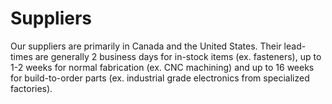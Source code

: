 # Suppliers

Our suppliers are primarily in Canada and the United States. Their lead-times are generally 2 business days for in-stock items (ex. fasteners), up to 1-2 weeks for normal fabrication (ex. CNC machining) and up to 16 weeks for build-to-order parts (ex. industrial grade electronics from specialized factories).



